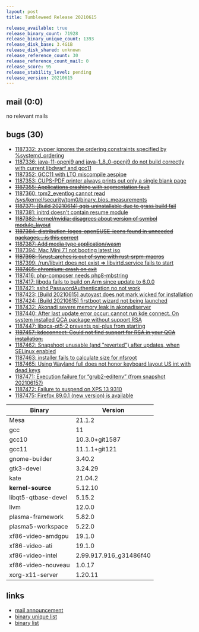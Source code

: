 ```yaml
---
layout: post
title: Tumbleweed Release 20210615

release_available: true
release_binary_count: 71928
release_binary_unique_count: 1393
release_disk_base: 3.4GiB
release_disk_shared: unknown
release_reference_count: 30
release_reference_count_mail: 0
release_score: 95
release_stability_level: pending
release_version: 20210615
---
```


## mail (0:0)

no relevant mails

## bugs (30)

<!--more-->

- [1187332: zypper ignores the ordering constraints specified by %systemd_ordering](https://bugzilla.opensuse.org/show_bug.cgi?id=1187332)
- [1187336: java-11-openj9 and java-1_8_0-openj9 do not build correctly with current libdwarf and gcc11](https://bugzilla.opensuse.org/show_bug.cgi?id=1187336)
- [1187352: GCC11 with LTO miscompile aespipe](https://bugzilla.opensuse.org/show_bug.cgi?id=1187352)
- [1187353: CUPS-PDF printer always prints out only a single blank page](https://bugzilla.opensuse.org/show_bug.cgi?id=1187353)
- ~~[1187355: Applications crashing with segmentation fault](https://bugzilla.opensuse.org/show_bug.cgi?id=1187355)~~
- [1187360: tpm2_eventlog cannot read /sys/kernel/security/tpm0/binary_bios_measurements](https://bugzilla.opensuse.org/show_bug.cgi?id=1187360)
- ~~[1187371: \[Build 20210614\] qgis uninstallable due to grass build fail](https://bugzilla.opensuse.org/show_bug.cgi?id=1187371)~~
- [1187381: initrd doesn't contain resume module](https://bugzilla.opensuse.org/show_bug.cgi?id=1187381)
- ~~[1187382: kernel/nvidia: disagrees about version of symbol module_layout](https://bugzilla.opensuse.org/show_bug.cgi?id=1187382)~~
- ~~[1187384: distribution-logos-openSUSE-icons found in unneeded packages....is this correct](https://bugzilla.opensuse.org/show_bug.cgi?id=1187384)~~
- ~~[1187387: Add media type application/wasm](https://bugzilla.opensuse.org/show_bug.cgi?id=1187387)~~
- [1187394: Mac Mini 7.1 not booting latest iso](https://bugzilla.opensuse.org/show_bug.cgi?id=1187394)
- ~~[1187398: %rust_arches is out of sync with rust-srpm-macros](https://bugzilla.opensuse.org/show_bug.cgi?id=1187398)~~
- [1187399: /run/libvirt does not exist => libvirtd.service fails to start](https://bugzilla.opensuse.org/show_bug.cgi?id=1187399)
- ~~[1187405: chromium: crash on exit](https://bugzilla.opensuse.org/show_bug.cgi?id=1187405)~~
- [1187416: php-composer needs php8-mbstring](https://bugzilla.opensuse.org/show_bug.cgi?id=1187416)
- [1187417: libgda fails to build on Arm since update to 6.0.0](https://bugzilla.opensuse.org/show_bug.cgi?id=1187417)
- [1187421: sshd PasswordAuthentication no not work](https://bugzilla.opensuse.org/show_bug.cgi?id=1187421)
- [1187423: \[Build 20210615\] autoyast does not mark wicked for installation](https://bugzilla.opensuse.org/show_bug.cgi?id=1187423)
- [1187424: \[Build 20210615\] firstboot wizard not being launched](https://bugzilla.opensuse.org/show_bug.cgi?id=1187424)
- [1187432: Akonadi severe memory leak in akonadiserver](https://bugzilla.opensuse.org/show_bug.cgi?id=1187432)
- [1187440: After last update error occur: cannot run kde connect. On system installed QCA package without support RSA](https://bugzilla.opensuse.org/show_bug.cgi?id=1187440)
- [1187447: libqca-qt5-2 prevents psi-plus from starting](https://bugzilla.opensuse.org/show_bug.cgi?id=1187447)
- ~~[1187457: kdeconnect: Could not find support for RSA in your QCA installation.](https://bugzilla.opensuse.org/show_bug.cgi?id=1187457)~~
- [1187462: Snapshoot unusable (and "reverted") after updates, when SELinux enabled](https://bugzilla.opensuse.org/show_bug.cgi?id=1187462)
- [1187463: installer fails to calculate size for nfsroot](https://bugzilla.opensuse.org/show_bug.cgi?id=1187463)
- [1187465: Using Wayland full does not honor keyboard layout US int with dead keys](https://bugzilla.opensuse.org/show_bug.cgi?id=1187465)
- [1187471: Execution failure for “grub2-editenv” (from snapshot 20210615?)](https://bugzilla.opensuse.org/show_bug.cgi?id=1187471)
- [1187472: Failure to suspend on XPS 13 9310](https://bugzilla.opensuse.org/show_bug.cgi?id=1187472)
- [1187475: Firefox 89.0.1 (new version) is available](https://bugzilla.opensuse.org/show_bug.cgi?id=1187475)

Binary | Version
--- | ---
Mesa | 21.1.2
gcc | 11
gcc10 | 10.3.0+git1587
gcc11 | 11.1.1+git121
gnome-builder | 3.40.2
gtk3-devel | 3.24.29
kate | 21.04.2
**kernel-source** | 5.12.10
libqt5-qtbase-devel | 5.15.2
llvm | 12.0.0
plasma-framework | 5.82.0
plasma5-workspace | 5.22.0
xf86-video-amdgpu | 19.1.0
xf86-video-ati | 19.1.0
xf86-video-intel | 2.99.917.916_g31486f40
xf86-video-nouveau | 1.0.17
xorg-x11-server | 1.20.11

## links

- [mail announcement](https://github.com/boombatower/tumbleweed-review/issues/10)
- [binary unique list](http://download.opensuse.org/history/20210615/rpm.unique.list)
- [binary list](http://download.opensuse.org/history/20210615/rpm.list)

